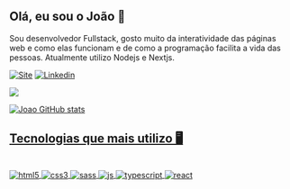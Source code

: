 ## Olá, eu sou o João 👋

Sou desenvolvedor Fullstack, gosto muito da interatividade das páginas web e como elas funcionam e de como a programação facilita a vida
das pessoas. Atualmente utilizo Nodejs e Nextjs.

[![Site](https://img.shields.io/badge/website-000000?style=for-the-badge&logo=About.me&logoColor=white)](https://jpmdrsdev.com.br)
[![Linkedin](https://img.shields.io/badge/LinkedIn-0077B5?style=for-the-badge&logo=linkedin&logoColor=white)](https://www.linkedin.com/in/joaopmedeiros/)<div>
<a href="mailto:jpmdrsdev@gmail.com"><img src="https://img.shields.io/badge/Gmail-D14836?style=for-the-badge&logo=gmail&logoColor=white" target="_blank">
</div>

![Joao GitHub stats](https://github-readme-stats.vercel.app/api?username=jpmedeiross&show_icons=true&theme=dracula)

## Tecnologias que mais utilizo 🖥️

<div style="display: inline_block"><br/>
  <img align="center" alt="html5" src="https://img.shields.io/badge/HTML5-E34F26?style=for-the-badge&logo=html5&logoColor=white" />
  <img align="center" alt="css3" src="https://img.shields.io/badge/CSS3-1572B6?style=for-the-badge&logo=css3&logoColor=white" />
  <img align="center" alt="sass" src="https://img.shields.io/badge/Sass-CC6699?style=for-the-badge&logo=sass&logoColor=white" />
  <img align="center" alt="js" src="https://img.shields.io/badge/JavaScript-323330?style=for-the-badge&logo=javascript&logoColor=F7DF1E" />
  <img align="center" alt="typescript" src="https://img.shields.io/badge/TypeScript-007ACC?style=for-the-badge&logo=typescript&logoColor=white" />
  <img align="center" alt="react" src="https://img.shields.io/badge/React-20232A?style=for-the-badge&logo=react&logoColor=61DAFB" />
</div>
